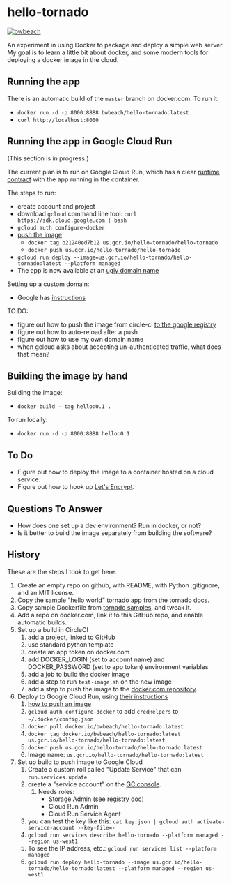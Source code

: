 # hello-tornado

[![bwbeach](https://circleci.com/gh/bwbeach/hello-tornado.svg?style=svg&branch=master)](https://app.circleci.com/pipelines/github/bwbeach/hello-tornado?branch=master)

An experiment in using Docker to package and deploy a simple 
web server.  My goal is to learn a little bit about docker,
and some modern tools for deploying a docker image in the cloud.

## Running the app

There is an automatic build of the `master` branch on docker.com.
To run it:

- `docker run -d -p 8000:8888 bwbeach/hello-tornado:latest`
- `curl http://localhost:8000`

## Running the app in Google Cloud Run

(This section is in progress.)

The current plan is to run on Google Cloud Run, which has a clear
[runtime contract](https://cloud.google.com/run/docs/reference/container-contract)
with the app running in the container.

The steps to run:
  - create account and project
  - download `gcloud` command line tool: `curl https://sdk.cloud.google.com | bash`
  - `gcloud auth configure-docker`
  - [push the image](https://cloud.google.com/container-registry/docs/pushing-and-pulling)
    - `docker tag b21240ed7b12 us.gcr.io/hello-tornado/hello-tornado`
    - `docker push us.gcr.io/hello-tornado/hello-tornado`
  - `gcloud run deploy --image=us.gcr.io/hello-tornado/hello-tornado:latest --platform managed` 
  - The app is now available at an [ugly domain name](https://hello-tornado-yd7w2njldq-uw.a.run.app)
  
Setting up a custom domain:
  - Google has [instructions](https://cloud.google.com/endpoints/docs/openapi/dev-portal-setup-custom-domain)
  
TO DO:
  - figure out how to push the image from circle-ci [to the google registry](https://circleci.com/docs/2.0/google-auth/)
  - figure out how to auto-reload after a push
  - figure out how to use my own domain name
  - when gcloud asks about accepting un-authenticated traffic, what does that mean?

## Building the image by hand

Building the image:

- `docker build --tag hello:0.1 .`

To run locally:

- `docker run -d -p 8000:8888 hello:0.1`

## To Do

- Figure out how to deploy the image to a container hosted on a cloud service.
- Figure out how to hook up [Let's Encrypt](https://letsencrypt.org/). 

## Questions To Answer

- How does one set up a dev environment?  Run in docker, or not?
- Is it better to build the image separately from building the software?

## History

These are the steps I took to get here.

1. Create an empty repo on github, with README, with Python .gitignore, and an MIT license.
1. Copy the sample "hello world" tornado app from the tornado docs.
1. Copy sample Dockerfile from [tornado samples](https://github.com/tornadoweb/tornado/tree/master/demos/blog), and tweak it.
1. Add a repo on docker.com, link it to this GitHub repo, and enable automatic builds.
1. Set up a build in CircleCI
   1. add a project, linked to GitHub
   1. use standard python template
   1. create an app token on docker.com
   1. add DOCKER_LOGIN (set to account name) and DOCKER_PASSWORD (set to app token) environment variables
   1. add a job to build the docker image
   1. add a step to run `test-image.sh` on the new image
   1. add a step to push the image to the [docker.com repository](https://hub.docker.com/repository/docker/bwbeach/hello-tornado).
1. Deploy to Google Cloud Run, using [their instructions](https://codelabs.developers.google.com/codelabs/cloud-run-deploy)
   1. [how to push an image](https://cloud.google.com/container-registry/docs/pushing-and-pulling)
   1. `gcloud auth configure-docker` to add `credHelpers` to `~/.docker/config.json`
   1. `docker pull docker.io/bwbeach/hello-tornado:latest`
   1. `docker tag docker.io/bwbeach/hello-tornado:latest us.gcr.io/hello-tornado/hello-tornado:latest`
   1. `docker push us.gcr.io/hello-tornado/hello-tornado:latest`
   1. Image name: `us.gcr.io/hello-tornado/hello-tornado:latest`
1. Set up build to push image to Google Cloud
   1. Create a custom roll called "Update Service" that can `run.services.update`
   1. create a "service account" on the [GC console](https://console.cloud.google.com/iam-admin/serviceaccounts).
      1. Needs roles:
         - Storage Admin (see [registry doc](https://cloud.google.com/container-registry/docs/access-control)) 
         - Cloud Run Admin
         - Cloud Run Service Agent
   1. you can test the key like this: `cat key.json | gcloud auth activate-service-account --key-file=-`
   1. `gcloud run services describe hello-tornado --platform managed --region us-west1`
   1. To see the IP address, etc.: `gcloud run services list --platform managed`
   1. `gcloud run deploy hello-tornado --image us.gcr.io/hello-tornado/hello-tornado:latest --platform managed --region us-west1`